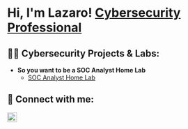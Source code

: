 <h1>Hi, I'm Lazaro! <a href="https://www.linkedin.com/in/lazaro-rivera-5a13b5233/">Cybersecurity Professional</a>
<h2>👨‍💻 Cybersecurity Projects & Labs:</h2>

- <b>So you want to be a SOC Analyst Home Lab</b>
  - [SOC Analyst Home Lab](https://github.com/ShamanLaz/So-you-want-to-be-a-SOC-Analyst-Lab/)

<h2> 🤳 Connect with me:</h2>

[<img align="left" alt="LazaroRivera | LinkedIn" width="22px" src="https://cdn.jsdelivr.net/npm/simple-icons@v3/icons/linkedin.svg" />][linkedin]

[linkedin]: https://www.linkedin.com/in/lazaro-rivera-5a13b5233/
<!--
